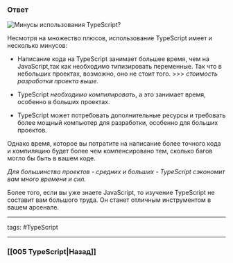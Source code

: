 ### Ответ

![Минусы использования TypeScript?](https://youtu.be/TOn-1RrowKE?t=613)

Несмотря на множество плюсов, использование TypeScript имеет и несколько минусов:
-   Написание кода на TypeScript занимает большее время, чем на JavaScript,так как необходимо типизировать переменные. Так что в небольших проектах, возможно, оно не стоит того. >>> *стоимость разработки проекта выше.*

-   TypeScript *необходимо компилировать*, а это занимает время, особенно в больших проектах.

-   TypeScript может потребовать дополнительные ресурсы и требовать более мощный компьютер для разработки, особенно для больших проектов.

Однако время, которое вы потратите на написание более точного кода и компиляцию будет более чем компенсировано тем, сколько багов могло бы быть в вашем коде.

*Для большинства проектов - средних и больших - TypeScript сэкономит вам много времени и сил.*

Более того, если вы уже знаете JavaScript, то изучение TypeScript не составит вам большого труда. Он станет отличным инструментом в вашем арсенале.

___

tags: #TypeScript 

_____

### [[005 TypeScript|Назад]]
